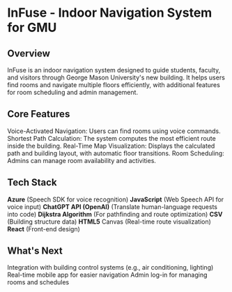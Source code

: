 # InFuse - Indoor Navigation System for GMU

## Overview

InFuse is an indoor navigation system designed to guide students, faculty, and visitors through George Mason University's new building. It helps users find rooms and navigate multiple floors efficiently, with additional features for room scheduling and admin management.

## Core Features

Voice-Activated Navigation: Users can find rooms using voice commands.
Shortest Path Calculation: The system computes the most efficient route inside the building.
Real-Time Map Visualization: Displays the calculated path and building layout, with automatic floor transitions.
Room Scheduling: Admins can manage room availability and activities.

## Tech Stack

**Azure** (Speech SDK for voice recognition)
**JavaScript** (Web Speech API for voice input)
**ChatGPT API (OpenAI)** (Translate human-language requests into code)
**Dijkstra Algorithm** (For pathfinding and route optimization)
**CSV** (Building structure data)
**HTML5** Canvas (Real-time route visualization)
**React** (Front-end design)

## What's Next

Integration with building control systems (e.g., air conditioning, lighting)
Real-time mobile app for easier navigation
Admin log-in for managing rooms and schedules
